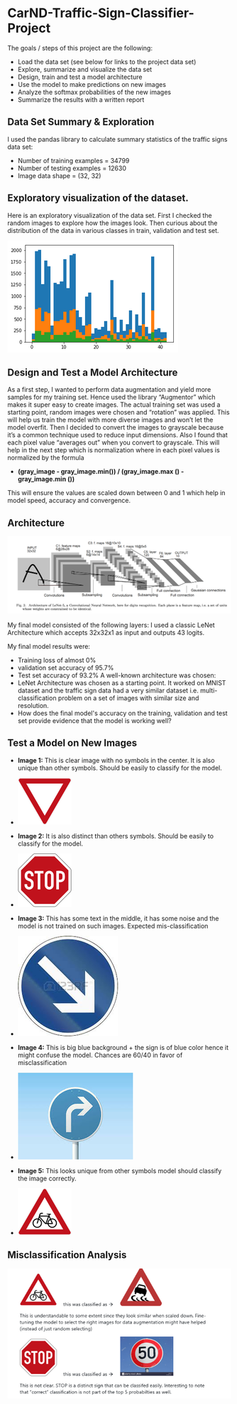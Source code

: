 # CarND-Traffic-Sign-Classifier-Project

The goals / steps of this project are the following:
- Load the data set (see below for links to the project data set)
- Explore, summarize and visualize the data set
- Design, train and test a model architecture
- Use the model to make predictions on new images
- Analyze the softmax probabilities of the new images
- Summarize the results with a written report

## Data Set Summary & Exploration

I used the pandas library to calculate summary statistics of the traffic signs data set:
- Number of training examples = 34799
- Number of testing examples = 12630
- Image data shape = (32, 32)

## Exploratory visualization of the dataset.

Here is an exploratory visualization of the data set. First I checked the random images to explore how the images look. Then curious about the distribution of the data in various classes in train, validation and test set.

![doc.png](https://github.com/abhisheksreesaila/CarND-Traffic-Sign-Classifier-Project/raw/master/explore.png)

## Design and Test a Model Architecture

As a first step, I wanted to perform data augmentation and yield more samples for my training set. Hence used the library “Augmentor” which makes it super easy to create images. The actual training set was used a starting point, random images were chosen and “rotation” was applied. This will help us train the model with more diverse images and won’t let the model overfit. Then I decided to convert the images to grayscale because it’s a common technique used to reduce input dimensions. Also I found that each pixel value “averages out” when you convert to grayscale. This will help in the next step which is normalization where in each pixel values is normalized by the formula
- **(gray_image - gray_image.min()) / (gray_image.max () - gray_image.min ())**

This will ensure the values are scaled down between 0 and 1 which help in model speed, accuracy and convergence.

## Architecture

![doc.png](https://github.com/abhisheksreesaila/CarND-Traffic-Sign-Classifier-Project/raw/master/model.png)

My final model consisted of the following layers: I used a classic LeNet Architecture which accepts 32x32x1 as input and outputs 43 logits.

My final model results were:
- Training loss of almost 0%
- validation set accuracy of  95.7%
- Test set accuracy of 93.2%
A well-known architecture was chosen:
- LeNet Architecture was chosen as a starting point. It worked on MNIST dataset and the traffic sign data had a very similar dataset i.e. multi-classification problem on a set of images with similar size and resolution. 
- How does the final model's accuracy on the training, validation and test set provide evidence that the model is working well?

## Test a Model on New Images

- **Image 1:** This is clear image with no symbols in the center. It is also unique than other symbols. Should be easily to classify for the model. 

- ![doc.png](https://github.com/abhisheksreesaila/CarND-Traffic-Sign-Classifier-Project/raw/master/image1.jpg)

- **Image 2:** It is also distinct than others symbols. Should be easily to classify for the model. 
- ![doc.png](https://github.com/abhisheksreesaila/CarND-Traffic-Sign-Classifier-Project/raw/master/image2.png)
- **Image 3:** This has some text in the middle, it has some noise and the model is not trained on such images. Expected mis-classification
- ![doc.png](https://github.com/abhisheksreesaila/CarND-Traffic-Sign-Classifier-Project/raw/master/image3.jpg)
- **Image 4:** This is big blue background + the sign is of blue color hence it might confuse the model. Chances are 60/40 in favor of misclassification
- ![doc.png](https://github.com/abhisheksreesaila/CarND-Traffic-Sign-Classifier-Project/raw/master/image4.jpg)
- **Image 5:** This looks unique from other symbols model should classify the image correctly.
- ![doc.png](https://github.com/abhisheksreesaila/CarND-Traffic-Sign-Classifier-Project/raw/master/image5.jpg)
## Misclassification Analysis
![doc.png](https://github.com/abhisheksreesaila/CarND-Traffic-Sign-Classifier-Project/raw/master/misclassifications.PNG)
